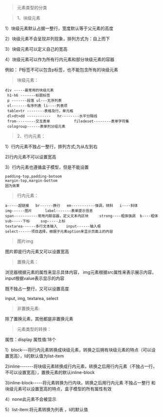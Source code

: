 >元素类型的分类

>1、块级元素

1）块级元素默认占据一整行，宽度默认等于父元素的高度

2）块级元素不会呈现并列现象，排列方式为：自上而下

3）块级元素可以定义自己的宽高

4）块级元素可以作为所有行内元素和部分块级元素的容器

例如：
P标签不可以包含p标签，也不能包含所有的块级元素
>块级元素：
````
div -----最常用的块级元素
 h1-h6 -------标题标签
 p -------段落 ul---无序列表 
 ol-------有序列表 li----列表项   
 table>tr --------表格及行，单元格  
 dl>dt>dd -----------   hr--------水平分隔线
 from---------交互表单           filedeset--------表单字符集
 cologroup------表单列分组元素

````

>2、行内元素：

1）行内元素不独占一整行，排列方式;为从左到右

2)行内元素不可以设置宽高

3）行内元素也遵循盒子模型，但是不能设置
```
padding-top,padding-botoom
margin-top,margin-bottom
因为效果
```

>行内元素：

```
a-----超链接   br------换行   em-----------强调，倾斜   i----斜体
img------图片      label-------表单提示信息
span-----------常用内联容器，定义文本内区块     strong----粗体强调  b----粗体
sub-----下标     sup-----上标  
textarea------多行文本输入    input------输入框  
select------项目选择，根据子元素option来显示页面上的内容 
```


>图片img

图片即是行内元素又可以设置宽高
>置换元素：

浏览器根据元素的属性来显示具体内容，
img元素根据src属性来表示展示内容，input根据value表示显示的内容

既不独占一整行，又可以设置高度

input, img, textarea, select

>非置换元素:

除了置换元素，其他都是非置换元素


>元素类型的转换：

属性：display
属性值:18个

1）block---将行内元素转换成块级元素，转换之后拥有块级元素的特点（可以设置宽高），li的默认值为list-item

2)inline-------将块级元素转换成行内元素，转换之后用行内元素（不独占一行，不可以设置宽高），置换元素的默认inline-block

3)inline-block-----将元素转换为行内块，转换之后用行内元素 不独占一整行 和 块级元素可以设置宽高的特点，盒子模型的所有属性有效

4）none此元素不会被显示

5）list-item:将元素转换为列表  ，li的默认值


